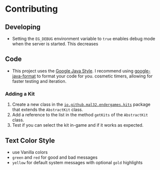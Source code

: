# Contributing

## Developing

- Setting the `EG_DEBUG` environment variable to `true` enables debug mode when the server is started. This decreases

## Code

- This project uses the [Google Java Style](https://google.github.io/styleguide/javaguide.html). I recommend
  using [google-java-format](https://github.com/google/google-java-format) to format your code for you.
  cosmetic timers, allowing for faster testing and iteration.

### Adding a Kit

1. Create a new class in the [`io.github.mal32.endergames.kits`](/src/main/java/io/github/mal32/endergames/kits) package
   that extends the `AbstractKit` class.
2. Add a reference to the list in the method `getKits` of the `AbstractKit` class.
3. Test if you can select the kit in-game and if it works as expected.

## Text Color Style

- use Vanilla colors
- `green` and `red` for good and bad messages
- `yellow` for default system messages with optional `gold` highlights